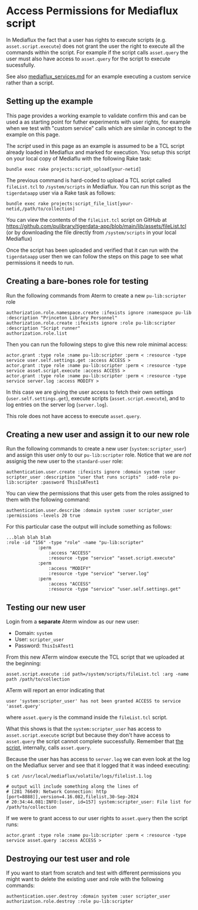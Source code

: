 # Access Permissions for Mediaflux script

In Mediaflux the fact that a user has rights to execute scripts (e.g. `asset.script.execute`) does not grant the user the right to execute all the commands within the script. For example if the script calls `asset.query` the user must also have access to `asset.query` for the script to execute sucessfully.

See also [mediaflux_services.md](https://github.com/pulibrary/tigerdata-app/blob/main/docs/mediaflux_services.md) for an example executing a custom service rather than a script.

## Setting up the example

This page provides a working example to validate confirm this and can be used a as starting point for futher experiments with user rights, for example when we test with "custom service" calls which are similar in concept to the example on this page.

The _script_ used in this page as an example is assumed to be a TCL script already loaded in Mediaflux and marked for execution. You setup this script on your local copy of Mediaflu with the following Rake task:

```
bundle exec rake projects:script_upload[your-netid]
```

The previous command is hard-coded to upload a TCL script called `fileList.tcl` to `/system/scripts` in Mediaflux. You can run this script as the `tigerdataapp` user via a Rake task as follows:

```
bundle exec rake projects:script_file_list[your-netid,/path/to/collection]
```

You can view the contents of the `fileList.tcl` script on GitHub at https://github.com/pulibrary/tigerdata-app/blob/main/lib/assets/fileList.tcl (or by downloading the file directly from `/system/scripts` in your local Mediaflux)

Once the script has been uploaded and verified that it can run with the `tigerdataapp` user then we can follow the steps on this page to see what permissions it needs to run.

## Creating a bare-bones role for testing

Run the following commands from Aterm to create a new `pu-lib:scripter` role

```
authorization.role.namespace.create :ifexists ignore :namespace pu-lib :description "Princeton Library Personnel"
authorization.role.create :ifexists ignore :role pu-lib:scripter :description "Script runner"
authorization.role.list
```

Then you can run the following steps to give this new role minimal access:

```
actor.grant :type role :name pu-lib:scripter :perm < :resource -type service user.self.settings.get :access ACCESS >
actor.grant :type role :name pu-lib:scripter :perm < :resource -type service asset.script.execute :access ACCESS >
actor.grant :type role :name pu-lib:scripter :perm < :resource -type service server.log :access MODIFY >
```

In this case we are giving the user access to fetch their own settings (`user.self.settings.get`), execute scripts (`asset.script.execute`), and to log entries on the server log (`server.log`).

This role does not have access to execute `asset.query`.

## Creating a new user and assign it to our new role

Run the following commands to create a new user (`system:scripter_user`) and assign this user _only_ to our `pu-lib:scripter` role. Notice that we are _not_ assignig the new user to the `standard-user` role:

```
authentication.user.create :ifexists ignore :domain system :user scripter_user :description "user that runs scripts"  :add-role pu-lib:scripter :password ThisIsATest1
```

You can view the permissions that this user gets from the roles assigned to them with the following command:

```
authentication.user.describe :domain system :user scripter_user :permissions -levels 20 true
```

For this particular case the output will include something as follows:

```
...blah blah blah
:role -id "156" -type "role" -name "pu-lib:scripter"
            :perm
                :access "ACCESS"
                :resource -type "service" "asset.script.execute"
            :perm
                :access "MODIFY"
                :resource -type "service" "server.log"
            :perm
                :access "ACCESS"
                :resource -type "service" "user.self.settings.get"
```

## Testing our new user

Login from a **separate** Aterm window as our new user:

- Domain: `system`
- User: `scripter_user`
- Password: `ThisIsATest1`

From this new ATerm window execute the TCL script that we uploaded at the beginning:

```
asset.script.execute :id path=/system/scripts/fileList.tcl :arg -name path /path/to/collection
```

ATerm will report an error indicating that

```
user 'system:scripter_user' has not been granted ACCESS to service 'asset.query'
```

where `asset.query` is the command inside the `fileList.tcl` script.

What this shows is that the `system:scripter_user` has access to `asset.script.execute` script but because they don't have access to `asset.query` the script cannot complete successfully. Remember that [the script](https://github.com/pulibrary/tigerdata-app/blob/main/lib/assets/fileList.tcl), internally, calls `asset.query`.

Because the user has has access to `server.log` we can even look at the log on the Mediaflux server and see that it logged that it was indeed executing:

```
$ cat /usr/local/mediaflux/volatile/logs/filelist.1.log

# output will include something along the lines of
# [281 76649: Network Connection: http [port=8888]],version=4.16.082,filelist,30-Sep-2024
# 20:34:44.081:INFO:[user, id=157] system:scripter_user: File list for /path/to/collection
```

If we were to grant access to our user rights to `asset.query` then the script runs:

```
actor.grant :type role :name pu-lib:scripter :perm < :resource -type service asset.query :access ACCESS >
```

## Destroying our test user and role

If you want to start from scratch and test with different permissions you might want to delete the existing user and role with the following commands:

```
authentication.user.destroy :domain system :user scripter_user
authorization.role.destroy :role pu-lib:scripter
```
